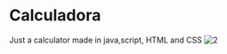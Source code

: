 # Calculadora
Just a calculator made in java,script, HTML and CSS
![2](https://user-images.githubusercontent.com/45051690/145279468-6f66ec34-9ef1-49d7-a233-86bbddebc642.png)
